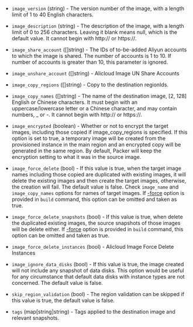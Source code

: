 <!-- Code generated from the comments of the AlicloudImageConfig struct in builder/alicloud/ecs/image_config.go; DO NOT EDIT MANUALLY -->

-   `image_version` (string) - The version number of the image, with a length
    limit of 1 to 40 English characters.
    
-   `image_description` (string) - The description of the image, with a length
    limit of 0 to 256 characters. Leaving it blank means null, which is the
    default value. It cannot begin with http:// or https://.
    
-   `image_share_account` ([]string) - The IDs of to-be-added Aliyun
    accounts to which the image is shared. The number of accounts is 1 to 10.
    If number of accounts is greater than 10, this parameter is ignored.
    
-   `image_unshare_account` ([]string) - Alicloud Image UN Share Accounts
-   `image_copy_regions` ([]string) - Copy to the destination regionIds.
    
-   `image_copy_names` ([]string) - The name of the destination image,
    [2, 128] English or Chinese characters. It must begin with an
    uppercase/lowercase letter or a Chinese character, and may contain numbers,
    _ or -. It cannot begin with http:// or https://.
    
-   `image_encrypted` (boolean) - Whether or not to encrypt the target images,            including those copied if image_copy_regions is specified. If this option
    is set to true, a temporary image will be created from the provisioned
    instance in the main region and an encrypted copy will be generated in the
    same region. By default, Packer will keep the encryption setting to what
    it was in the source image.
    
-   `image_force_delete` (bool) - If this value is true, when the target image names including those
    copied are duplicated with existing images, it will delete the existing
    images and then create the target images, otherwise, the creation will
    fail. The default value is false. Check `image_name` and
    `image_copy_names` options for names of target images. If
    [-force](https://packer.io/docs/commands/build.html#force) option is
    provided in `build` command, this option can be omitted and taken as
    true.
    
-   `image_force_delete_snapshots` (bool) - If this value is true, when delete the duplicated existing images, the
    source snapshots of those images will be delete either. If
    [-force](https://packer.io/docs/commands/build.html#force) option is
    provided in `build` command, this option can be omitted and taken as
    true.
    
-   `image_force_delete_instances` (bool) - Alicloud Image Force Delete Instances
-   `image_ignore_data_disks` (bool) - If this value is true, the image
    created will not include any snapshot of data disks. This option would be
    useful for any circumstance that default data disks with instance types are
    not concerned. The default value is false.
    
-   `skip_region_validation` (bool) - The region validation can be skipped
    if this value is true, the default value is false.
    
-   `tags` (map[string]string) - Tags applied to the destination
    image and relevant snapshots.
    
